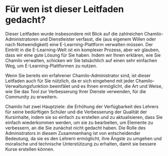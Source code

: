 # Für wen ist dieser Leitfaden gedacht?

Dieser Leitfaden wurde insbesondere mit Blick auf die zahlreichen Chamilo-Administratoren und Dienstleister verfasst, die \(aus eigenem Willen oder nach Notwendigkeit\) eine E-Learning-Plattform verwalten müssen. Der Eintritt in die E-Learning-Welt ist ein komplexer Prozess, aber wir glauben, dass wir eine gute Lösung für Sie haben. Indem wir Ihnen erklären, wie Sie Chamilo verwalten, schicken wir Sie tatsächlich auf einen sehr einfachen Weg, um E-Learning-Plattformen zu nutzen.

Wenn Sie bereits ein erfahrener Chamilo-Administrator sind, ist dieser Leitfaden auch für Sie nützlich, da er sich eingehend mit jeder Chamilo-Verwaltungsfunktion beeinfälet und es Ihnen ermöglicht, die Art und Weise, wie Sie das Tool zur Verbesserung Ihrer Dienste verwenden, für die Community zu erweitern.

Chamilo hat zwei Hauptziele: die Erhöhung der Verfügbarkeit des Lehrers für seine bedürftigen Schüler und die Verbesserung der Qualität der Kursinhalte, indem sie so einfach zu erstellen und zu aktualisieren, dass Sie einfach wiederkommen werden, um sie zu bearbeiten, um Elemente zu verbessern, an die Sie zunächst nicht gedacht haben. Die Rolle des Administrators in diesem Zusammenhang ist von entscheidender Bedeutung, da sie es den Lehrern ermöglicht, ihre Ängste zu umgehen und moralische und technische Unterstützung zu erhalten, damit sie bessere Kurse erstellen können.

